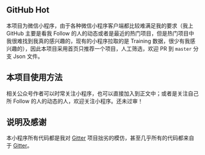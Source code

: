 ## GitHub Hot

本项目为微信小程序，由于各种微信小程序客户端都比较难满足我的要求（我上 GitHub 主要是看我 Follow 的人的动态或者是最近的热门项目，但是热门项目中我很难找到我真的感兴趣的，现有的小程序拉取的是 Training 数据，很少有我感兴趣的），因此本项目采用首页只推荐一个项目，人工筛选，欢迎 PR 到 `master` 分支 Json 文件。

## 本项目使用方法

相关公众号作者可以时常关注小程序，也可以直接加入到正文中；或者是关注自己所 Follow 的人的动态的人，欢迎关注小程序。还未过审！

## 说明及感谢

本小程序所有代码都是我对 [Gitter](https://github.com/huangjianke/Gitter) 项目拙劣的模仿，甚至几乎所有的代码都来自于 [Gitter](https://github.com/huangjianke/Gitter)。